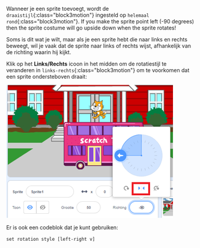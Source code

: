 
Wanneer je een sprite toevoegt, wordt de `draaistijl`{:class="block3motion"} ingesteld op `helemaal rond`{:class="block3motion"}. If you make the sprite point left (-90 degrees) then the sprite costume will go upside down when the sprite rotates!

Soms is dit wat je wilt, maar als je een sprite hebt die naar links en rechts beweegt, wil je vaak dat de sprite naar links of rechts wijst, afhankelijk van de richting waarin hij kijkt.

Klik op het **Links/Rechts** icoon in het midden om de rotatiestijl te veranderen in `links-rechts`{:class="block3motion"} om te voorkomen dat een sprite ondersteboven draait:

![](images/sprite-pane-direction.png)

Er is ook een codeblok dat je kunt gebruiken:

```blocks3
set rotation style [left-right v]
```

